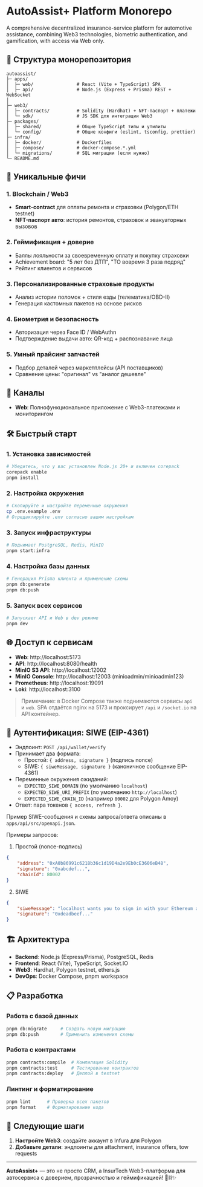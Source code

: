 # AutoAssist+ Platform Monorepo

A comprehensive decentralized insurance-service platform for automotive assistance, combining Web3 technologies, biometric authentication, and gamification, with access via Web only.

## 🚀 Структура монорепозитория

```
autoassist/
├─ apps/
│  ├─ web/                # React (Vite + TypeScript) SPA
│  ├─ api/                # Node.js (Express + Prisma) REST + WebSocket
│  
├─ web3/
│  ├─ contracts/          # Solidity (Hardhat) + NFT-паспорт + платежи
│  └─ sdk/                # JS SDK для интеграции Web3
├─ packages/
│  ├─ shared/             # Общие TypeScript типы и утилиты
│  └─ config/             # Общие конфиги (eslint, tsconfig, prettier)
├─ infra/
│  ├─ docker/             # Dockerfiles
│  ├─ compose/            # docker-compose.*.yml
│  └─ migrations/         # SQL миграции (если нужно)
└─ README.md
```

## 🔑 Уникальные фичи

### 1. Blockchain / Web3
- **Smart-contract** для оплаты ремонта и страховки (Polygon/ETH testnet)
- **NFT-паспорт авто**: история ремонтов, страховок и эвакуаторных вызовов

### 2. Геймификация + доверие
- Баллы лояльности за своевременную оплату и покупку страховки
- Achievement board: "5 лет без ДТП", "ТО вовремя 3 раза подряд"
- Рейтинг клиентов и сервисов

### 3. Персонализированные страховые продукты
- Анализ истории поломок + стиля езды (телематика/OBD-II)
- Генерация кастомных пакетов на основе рисков

### 4. Биометрия и безопасность
- Авторизация через Face ID / WebAuthn
- Подтверждение выдачи авто: QR-код + распознавание лица

### 5. Умный прайсинг запчастей
- Подбор деталей через маркетплейсы (API поставщиков)
- Сравнение цены: "оригинал" vs "аналог дешевле"

## 📲 Каналы

- **Web**: Полнофункциональное приложение с Web3-платежами и мониторингом

## 🛠️ Быстрый старт

### 1. Установка зависимостей
```bash
# Убедитесь, что у вас установлен Node.js 20+ и включен corepack
corepack enable
pnpm install
```

### 2. Настройка окружения
```bash
# Скопируйте и настройте переменные окружения
cp .env.example .env
# Отредактируйте .env согласно вашим настройкам
```

### 3. Запуск инфраструктуры
```bash
# Поднимает PostgreSQL, Redis, MinIO
pnpm start:infra
```

### 4. Настройка базы данных
```bash
# Генерация Prisma клиента и применение схемы
pnpm db:generate
pnpm db:push
```

### 5. Запуск всех сервисов
```bash
# Запускает API и Web в dev режиме
pnpm dev
```

## 🌐 Доступ к сервисам

- **Web**: http://localhost:5173
- **API**: http://localhost:8080/health
- **MinIO S3 API**: http://localhost:12002
- **MinIO Console**: http://localhost:12003 (minioadmin/minioadmin123)
- **Prometheus**: http://localhost:19091
- **Loki**: http://localhost:3100

> Примечание: в Docker Compose также поднимаются сервисы `api` и `web`. SPA отдаётся nginx на 5173 и проксирует `/api` и `/socket.io` на API контейнер.

## 🔐 Аутентификация: SIWE (EIP-4361)

- Эндпоинт: `POST /api/wallet/verify`
- Принимает два формата:
	- Простой: `{ address, signature }` (подпись nonce)
	- SIWE: `{ siweMessage, signature }` (каноничное сообщение EIP-4361)
- Переменные окружения ожиданий:
	- `EXPECTED_SIWE_DOMAIN` (по умолчанию `localhost`)
	- `EXPECTED_SIWE_URI_PREFIX` (по умолчанию `http://localhost`)
	- `EXPECTED_SIWE_CHAIN_ID` (например `80002` для Polygon Amoy)
- Ответ: пара токенов `{ access, refresh }`.

Пример SIWE-сообщения и схемы запроса/ответа описаны в `apps/api/src/openapi.json`.

Примеры запросов:

1) Простой (nonce-подпись)

```json
{
	"address": "0xA0b86991c6218b36c1d19D4a2e9Eb0cE3606eB48",
	"signature": "0xabcdef...",
	"chainId": 80002
}
```

2) SIWE

```json
{
	"siweMessage": "localhost wants you to sign in with your Ethereum account:\n0xA0b86991c6218b36c1d19D4a2e9Eb0cE3606eB48\n\nURI: http://localhost/login\nVersion: 1\nChain ID: 80002\nNonce: 0x53c1f2d7a1\nIssued At: 2025-10-22T10:00:00Z",
	"signature": "0xdeadbeef..."
}
```

## 🏗️ Архитектура

- **Backend**: Node.js (Express/Prisma), PostgreSQL, Redis
- **Frontend**: React (Vite), TypeScript, Socket.IO
- **Web3**: Hardhat, Polygon testnet, ethers.js
- **DevOps**: Docker Compose, pnpm workspace

## 📋 Разработка

### Работа с базой данных
```bash
pnpm db:migrate     # Создать новую миграцию
pnpm db:push        # Применить изменения схемы
```

### Работа с контрактами
```bash
pnpm contracts:compile  # Компиляция Solidity
pnpm contracts:test     # Тестирование контрактов
pnpm contracts:deploy   # Деплой в testnet
```

### Линтинг и форматирование
```bash
pnpm lint      # Проверка всех пакетов
pnpm format    # Форматирование кода
```

## 🎯 Следующие шаги

1. **Настройте Web3**: создайте аккаунт в Infura для Polygon
2. **Добавьте детали**: эндпоинты для attachment, insurance offers, tow requests

---

**AutoAssist+** — это не просто CRM, а InsurTech Web3-платформа для автосервиса с доверием, прозрачностью и геймификацией! 🚗⛓️✨